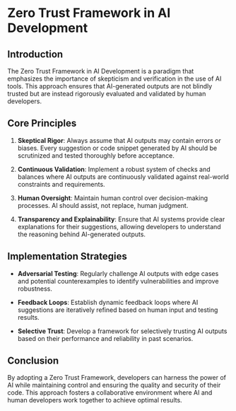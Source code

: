 # Zero Trust Framework in AI Development

## Introduction

The Zero Trust Framework in AI Development is a paradigm that emphasizes the importance of skepticism and verification in the use of AI tools. This approach ensures that AI-generated outputs are not blindly trusted but are instead rigorously evaluated and validated by human developers.

## Core Principles

1. **Skeptical Rigor**: Always assume that AI outputs may contain errors or biases. Every suggestion or code snippet generated by AI should be scrutinized and tested thoroughly before acceptance.

2. **Continuous Validation**: Implement a robust system of checks and balances where AI outputs are continuously validated against real-world constraints and requirements.

3. **Human Oversight**: Maintain human control over decision-making processes. AI should assist, not replace, human judgment.

4. **Transparency and Explainability**: Ensure that AI systems provide clear explanations for their suggestions, allowing developers to understand the reasoning behind AI-generated outputs.

## Implementation Strategies

- **Adversarial Testing**: Regularly challenge AI outputs with edge cases and potential counterexamples to identify vulnerabilities and improve robustness.

- **Feedback Loops**: Establish dynamic feedback loops where AI suggestions are iteratively refined based on human input and testing results.

- **Selective Trust**: Develop a framework for selectively trusting AI outputs based on their performance and reliability in past scenarios.

## Conclusion

By adopting a Zero Trust Framework, developers can harness the power of AI while maintaining control and ensuring the quality and security of their code. This approach fosters a collaborative environment where AI and human developers work together to achieve optimal results.
